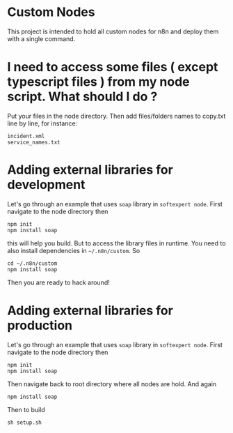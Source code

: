 # Custom Nodes

This project is intended to hold all custom nodes for n8n and deploy them with a single command.

# I need to access some files ( except typescript files ) from my node script. What should I do ?

Put your files in the node directory. Then add files/folders names to copy.txt line by line, for instance:

```
incident.xml
service_names.txt
```

# Adding external libraries for development

Let's go through an example that uses `soap` library in `softexpert node`.
First navigate to the node directory then 

```
npm init
npm install soap
```
this will help you build. But to access the library files in runtime. You need to also install dependencies in `~/.n8n/custom`. So

```
cd ~/.n8n/custom
npm install soap
```

Then you are ready to hack around!

# Adding external libraries for production
Let's go through an example that uses `soap` library in `softexpert node`.
First navigate to the node directory then 

```
npm init
npm install soap
```

Then navigate back to root directory where all nodes are hold. And again

```
npm install soap
```

Then to build

```
sh setup.sh
```


